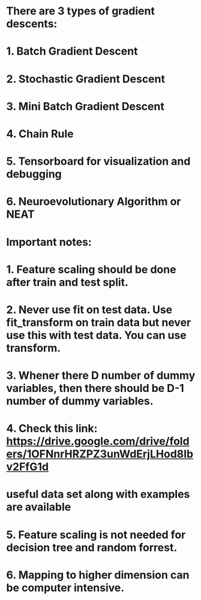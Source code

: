 # There are 3 types of gradient descents:
# 1. Batch Gradient Descent
# 2. Stochastic Gradient Descent
# 3. Mini Batch Gradient Descent
# 4. Chain Rule
# 5. Tensorboard for visualization and debugging
# 6. Neuroevolutionary Algorithm or NEAT


# Important notes:
# 1. Feature scaling should be done after train and test split.
# 2. Never use fit on test data. Use fit_transform on train data but never use this with test data. You can use transform.
# 3. Whener there D number of dummy variables, then there should be D-1 number of dummy variables.
# 4. Check this link: https://drive.google.com/drive/folders/1OFNnrHRZPZ3unWdErjLHod8Ibv2FfG1d
# useful data set along with examples are available
# 5. Feature scaling is not needed for decision tree and random forrest.
# 6. Mapping to higher dimension can be computer intensive.

